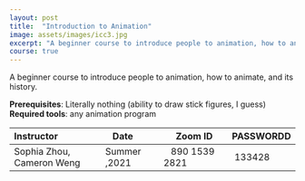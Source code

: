 ```yaml
---
layout: post
title:  "Introduction to Animation"
image: assets/images/icc3.jpg
excerpt: "A beginner course to introduce people to animation, how to animate, and its history"
course: true
---
```


A beginner course to introduce people to animation, how to animate, and its history.


**Prerequisites**: Literally nothing (ability to draw stick figures, I guess)
**Required tools**: any animation program


| Instructor  | &nbsp;&nbsp;&nbsp;Date&nbsp; | &nbsp;&nbsp; &nbsp;&nbsp;Zoom ID &nbsp; | &nbsp;PASSWORDD  |
| :---        |    :----   |          :--- |  :--- |
|Sophia Zhou, Cameron Weng | Summer ,2021   | &nbsp;&nbsp; 890 1539 2821 &nbsp; &nbsp; |&nbsp; 133428|

<br/>
